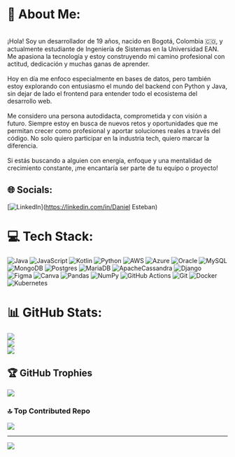# 💫 About Me:
 <br>¡Hola! Soy un desarrollador de 19 años, nacido en Bogotá, Colombia 🇨🇴, y actualmente estudiante de Ingeniería de Sistemas en la Universidad EAN. Me apasiona la tecnología y estoy construyendo mi camino profesional con actitud, dedicación y muchas ganas de aprender.<br><br>Hoy en día me enfoco especialmente en bases de datos, pero también estoy explorando con entusiasmo el mundo del backend con Python y Java, sin dejar de lado el frontend para entender todo el ecosistema del desarrollo web.<br><br>Me considero una persona autodidacta, comprometida y con visión a futuro. Siempre estoy en busca de nuevos retos y oportunidades que me permitan crecer como profesional y aportar soluciones reales a través del código. No solo quiero participar en la industria tech, quiero marcar la diferencia.<br><br>Si estás buscando a alguien con energía, enfoque y una mentalidad de crecimiento constante, ¡me encantaría ser parte de tu equipo o proyecto!


## 🌐 Socials:
[![LinkedIn](https://img.shields.io/badge/LinkedIn-%230077B5.svg?logo=linkedin&logoColor=white)](https://linkedin.com/in/Daniel Esteban) 

# 💻 Tech Stack:
![Java](https://img.shields.io/badge/java-%23ED8B00.svg?style=for-the-badge&logo=openjdk&logoColor=white) ![JavaScript](https://img.shields.io/badge/javascript-%23323330.svg?style=for-the-badge&logo=javascript&logoColor=%23F7DF1E) ![Kotlin](https://img.shields.io/badge/kotlin-%237F52FF.svg?style=for-the-badge&logo=kotlin&logoColor=white) ![Python](https://img.shields.io/badge/python-3670A0?style=for-the-badge&logo=python&logoColor=ffdd54) ![AWS](https://img.shields.io/badge/AWS-%23FF9900.svg?style=for-the-badge&logo=amazon-aws&logoColor=white) ![Azure](https://img.shields.io/badge/azure-%230072C6.svg?style=for-the-badge&logo=microsoftazure&logoColor=white) ![Oracle](https://img.shields.io/badge/Oracle-F80000?style=for-the-badge&logo=oracle&logoColor=white) ![MySQL](https://img.shields.io/badge/mysql-4479A1.svg?style=for-the-badge&logo=mysql&logoColor=white) ![MongoDB](https://img.shields.io/badge/MongoDB-%234ea94b.svg?style=for-the-badge&logo=mongodb&logoColor=white) ![Postgres](https://img.shields.io/badge/postgres-%23316192.svg?style=for-the-badge&logo=postgresql&logoColor=white) ![MariaDB](https://img.shields.io/badge/MariaDB-003545?style=for-the-badge&logo=mariadb&logoColor=white) ![ApacheCassandra](https://img.shields.io/badge/cassandra-%231287B1.svg?style=for-the-badge&logo=apache-cassandra&logoColor=white) ![Django](https://img.shields.io/badge/django-%23092E20.svg?style=for-the-badge&logo=django&logoColor=white) ![Figma](https://img.shields.io/badge/figma-%23F24E1E.svg?style=for-the-badge&logo=figma&logoColor=white) ![Canva](https://img.shields.io/badge/Canva-%2300C4CC.svg?style=for-the-badge&logo=Canva&logoColor=white) ![Pandas](https://img.shields.io/badge/pandas-%23150458.svg?style=for-the-badge&logo=pandas&logoColor=white) ![NumPy](https://img.shields.io/badge/numpy-%23013243.svg?style=for-the-badge&logo=numpy&logoColor=white) ![GitHub Actions](https://img.shields.io/badge/github%20actions-%232671E5.svg?style=for-the-badge&logo=githubactions&logoColor=white) ![Git](https://img.shields.io/badge/git-%23F05033.svg?style=for-the-badge&logo=git&logoColor=white) ![Docker](https://img.shields.io/badge/docker-%230db7ed.svg?style=for-the-badge&logo=docker&logoColor=white) ![Kubernetes](https://img.shields.io/badge/kubernetes-%23326ce5.svg?style=for-the-badge&logo=kubernetes&logoColor=white)
# 📊 GitHub Stats:
![](https://github-readme-stats.vercel.app/api?username=Daga7&theme=dark&hide_border=false&include_all_commits=false&count_private=false)<br/>
![](https://nirzak-streak-stats.vercel.app/?user=Daga7&theme=dark&hide_border=false)<br/>
![](https://github-readme-stats.vercel.app/api/top-langs/?username=Daga7&theme=dark&hide_border=false&include_all_commits=false&count_private=false&layout=compact)

## 🏆 GitHub Trophies
![](https://github-profile-trophy.vercel.app/?username=Daga7&theme=onedark&no-frame=false&no-bg=true&margin-w=4)

### 🔝 Top Contributed Repo
![](https://github-contributor-stats.vercel.app/api?username=Daga7&limit=5&theme=dark&combine_all_yearly_contributions=true)

---
[![](https://visitcount.itsvg.in/api?id=Daga7&icon=0&color=0)](https://visitcount.itsvg.in)

<!-- Proudly created with GPRM ( https://gprm.itsvg.in ) -->
